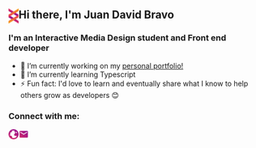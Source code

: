 ## Hi there, I'm Juan David Bravo <img align="left" width="20px" src="https://github.com/juanbravozu/juanbravozu/blob/main/assets/logo.svg">

### I'm an Interactive Media Design student and Front end developer

- 🔭 I’m currently working on my [personal portfolio!](https://juanbravozu.github.io/juanbravozu/)
- 🌱 I’m currently learning Typescript
- ⚡ Fun fact: I'd love to learn and eventually share what I know to help others grow as developers 😊

### Connect with me:

[<img align="left" width="20px" src="https://github.com/juanbravozu/juanbravozu/blob/main/assets/globe.svg">](https://juanbravozu.github.io/juanbravozu/)
[<img align="left" width="20px" src="https://github.com/juanbravozu/juanbravozu/blob/main/assets/email.svg">](mailto:juanda.bravo98@gmail.com)
